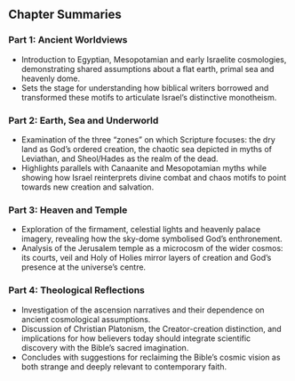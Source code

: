 ## Chapter Summaries

### Part 1: Ancient Worldviews

-   Introduction to Egyptian, Mesopotamian and early Israelite cosmologies, demonstrating shared assumptions about a flat earth, primal sea and heavenly dome.
-   Sets the stage for understanding how biblical writers borrowed and transformed these motifs to articulate Israel’s distinctive monotheism.

### Part 2: Earth, Sea and Underworld

-   Examination of the three “zones” on which Scripture focuses: the dry land as God’s ordered creation, the chaotic sea depicted in myths of Leviathan, and Sheol/Hades as the realm of the dead.
-   Highlights parallels with Canaanite and Mesopotamian myths while showing how Israel reinterprets divine combat and chaos motifs to point towards new creation and salvation.

### Part 3: Heaven and Temple

-   Exploration of the firmament, celestial lights and heavenly palace imagery, revealing how the sky-dome symbolised God’s enthronement.
-   Analysis of the Jerusalem temple as a microcosm of the wider cosmos: its courts, veil and Holy of Holies mirror layers of creation and God’s presence at the universe’s centre.

### Part 4: Theological Reflections

-   Investigation of the ascension narratives and their dependence on ancient cosmological assumptions.
-   Discussion of Christian Platonism, the Creator-creation distinction, and implications for how believers today should integrate scientific discovery with the Bible’s sacred imagination.
-   Concludes with suggestions for reclaiming the Bible’s cosmic vision as both strange and deeply relevant to contemporary faith.
